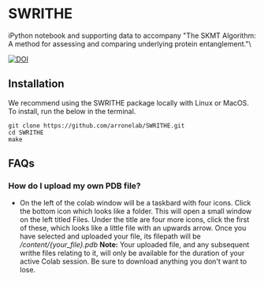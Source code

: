# SWRITHE
iPython notebook and supporting data to accompany "The SKMT Algorithm: A method for assessing and comparing
underlying protein entanglement."\

[![DOI](https://zenodo.org/badge/617996455.svg)](https://zenodo.org/badge/latestdoi/617996455)


## Installation 
We recommend using the SWRITHE package locally with Linux or MacOS. To install, run the below in the terminal.
```shell
git clone https://github.com/arronelab/SWRITHE.git
cd SWRITHE
make
```



## FAQs

### How do I upload my own PDB file?
  * On the left of the colab window will be a taskbard with four icons. Click the bottom icon which looks like a folder. This will open a small window on the left titled Files. Under the title are four more icons, click the first of these, which looks like a little file with an upwards arrow. Once you have selected and uploaded your file, its filepath will be */content/{your_file}.pdb*
  **Note:** Your uploaded file, and any subsequent writhe files relating to it, will only be available for the duration of your active Colab session. Be sure to download anything you don't want to lose.

